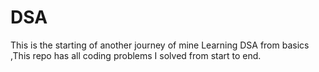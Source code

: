 # DSA
This is the starting of another journey of mine Learning DSA from basics ,This repo has all coding problems  I solved from start to end.
